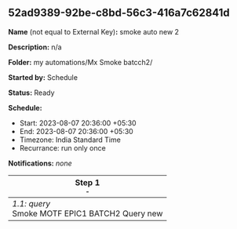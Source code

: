 ## 52ad9389-92be-c8bd-56c3-416a7c62841d

**Name** (not equal to External Key)**:** smoke auto new 2

**Description:** n/a

**Folder:** my automations/Mx Smoke batcch2/

**Started by:** Schedule

**Status:** Ready

**Schedule:**

* Start: 2023-08-07 20:36:00 +05:30
* End: 2023-08-07 20:36:00 +05:30
* Timezone: India Standard Time
* Recurrance: run only once

**Notifications:** _none_


| Step 1<br>_<small>-</small>_ |
| --- |
| _1.1: query_<br>Smoke MOTF EPIC1 BATCH2 Query new |
